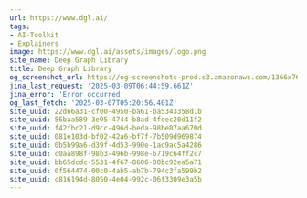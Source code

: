 ```yaml
---
url: https://www.dgl.ai/
tags:
- AI-Toolkit
- Explainers
image: https://www.dgl.ai/assets/images/logo.png
site_name: Deep Graph Library
title: Deep Graph Library
og_screenshot_url: https://og-screenshots-prod.s3.amazonaws.com/1366x768/80/false/c3e026fc8481d967d8802572a2c2b295ae6e9f7394215744eadc77d2df359f27.jpeg
jina_last_request: '2025-03-09T06:44:59.661Z'
jina_error: 'Error occurred'
og_last_fetch: '2025-03-07T05:20:56.401Z'
site_uuid: 22d66a31-cf00-4950-ba61-ba5343358d1b
site_uuid: 56baa589-3e95-4744-b8ad-4feec20d11f2
site_uuid: f42fbc21-d9cc-496d-beda-98be87aa670d
site_uuid: 081e103d-bf02-42a6-bf7f-7b509d969874
site_uuid: 0b5b99a6-d39f-4d53-990e-1ad9ac5a4286
site_uuid: c0aa898f-98b3-496b-998e-6719c64ff2c7
site_uuid: bb65dcdc-5531-4f67-8606-00bc92ea5a71
site_uuid: 0f564474-00c0-4ab5-ab7b-794c3fa599b2
site_uuid: c816194d-8050-4e04-992c-06f3309e3a5b
---
```



